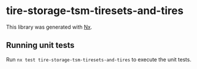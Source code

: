 # tire-storage-tsm-tiresets-and-tires

This library was generated with [Nx](https://nx.dev).

## Running unit tests

Run `nx test tire-storage-tsm-tiresets-and-tires` to execute the unit tests.
